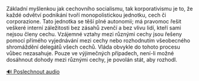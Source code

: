 
Základní myšlenkou jak cechovního socialismu, tak korporativismu je to, že každé odvětví podnikání tvoří monopolistickou jednotku, cech či corporazione. Tato jednotka se těší plné autonomii; má pravomoc řešit veškeré interní záležitosti bez zásahů zvenčí a bez vlivu lidí, kteří sami nejsou členy cechu. Vzájemné vztahy mezi různými cechy jsou řešeny pomocí přímého vyjednávání mezi cechy nebo rozhodnutím všeobecného shromáždění delegátů všech cechů. Vláda obvykle do tohoto procesu vůbec nezasahuje. Pouze ve výjimečných případech, není-li možné dosáhnout dohody mezi různými cechy, je povolán stát, aby rozhodl.

[🔊 Poslechnout audio](/data/7-paragraphs/audio/chapter_163/para_002-Zkladn-mylenkou-jak-cechovnho-socialismu-tak.mp3)
